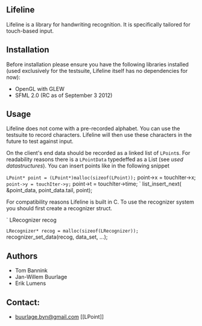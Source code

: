 ## Lifeline

Lifeline is a library for handwriting recognition. It is specifically
tailored for touch-based input.

## Installation

Before installation please ensure you have the following libraries
installed (used exclusively for the testsuite, Lifeline itself has no
dependencies for now):

- OpenGL with GLEW
- SFML 2.0 (RC as of September 3 2012)
 
## Usage

Lifeline does not come with a pre-recorded alphabet. You can use the
testsuite to record characters. Lifeline will then use these characters
in the future to test against input. 

On the client's end data should be recorded as a linked list of
`LPoint`s. For readability reasons there is a `LPointData` typedeffed as
a List (see _used datastructures_). You can insert points like in the
following snippet

` LPoint* point = (LPoint*)malloc(sizeof(LPoint));
` point->x = touchIter->x;
` point->y = touchIter->y;
` point->t = touchIter->time;
` list_insert_next( &point_data, point_data.tail, point); 

For compatibility reasons Lifeline is built in C. To use the recognizer
system you should first create a recognizer struct. 

` LRecognizer recog



` LRecognizer* recog = malloc(sizeof(LRecognizer));
` recognizer_set_data(recog, data_set, ...); 

## Authors

- Tom Bannink
- Jan-Willem Buurlage
- Erik Lumens

## Contact: 

- buurlage.byn@gmail.com
		[[LPoint]]
